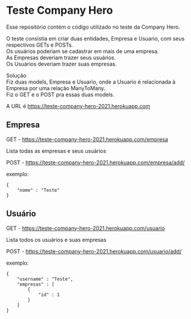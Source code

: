 # Teste Company Hero

Esse repositório contém o código utilizado no teste da Company Hero.

O teste consistia em criar duas entidades, Empresa e Usuario, com seus respectivos GETs e POSTs.\
Os usuários poderiam se cadastrar em mais de uma empresa.\
As Empresas deveriam trazer seus usuários.\
Os Usuários deveriam trazer suas empresas.

Solução\
Fiz duas models, Empresa e Usuario, onde a Usuario é relacionada à Empresa por uma relação ManyToMany.\
Fiz o GET e o POST pra essas duas models.

A URL é https://teste-company-hero-2021.herokuapp.com

## Empresa
GET - https://teste-company-hero-2021.herokuapp.com/empresa

Lista todas as empresas e seus usuários

POST - https://teste-company-hero-2021.herokuapp.com/empresa/add/

exemplo:
```
{
    "nome" : "Teste"
}
```

## Usuário
GET - https://teste-company-hero-2021.herokuapp.com/usuario

Lista todos os usuários e suas empresas

POST - https://teste-company-hero-2021.herokuapp.com/usuario/add/

exemplo:
```
{
    "username" : "Teste",
    "empresas" : [
        {
            "id" : 1
        }
    ]
}
```
